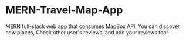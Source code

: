 # MERN-Travel-Map-App
MERN full-stack web app that consumes MapBox API, You can discover new places, Check other user's reviews, and add your reviews too!
